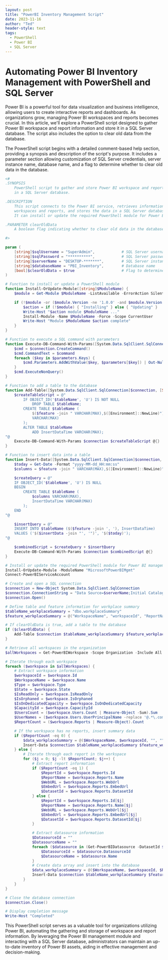 ```yaml
---
layout: post
title: "PowerBI Inventory Management Script"
date: 2023-11-16
author: "Ted"
header-style: text
tags:
  - PowerShell
  - Power BI
  - SQL Server
---
```


# Automating Power BI Inventory Management with PowerShell and SQL Server

Power BI is a powerful tool for data visualization and business intelligence, allowing users to create interactive reports and dashboards. As organizations grow, managing Power BI workspaces and reports becomes crucial. In this article, we'll explore a PowerShell script designed to gather Power BI workspace and report information and store it in a SQL Server database. The script also includes the option to clear old data from the database.

The PowerShell script begins with a detailed comment-based help section, providing a synopsis and description of the script's purpose. It includes a parameter section allowing customization of SQL Server credentials, server instance name, database name, and a flag to determine whether to clear old data in the database.

```powershell
<#
.SYNOPSIS
    PowerShell script to gather and store Power BI workspace and report information 
    in a SQL Server database.

.DESCRIPTION
    This script connects to the Power BI service, retrieves information about 
    workspaces and reports, and stores the data in a SQL Server database. 
    It can install or update the required PowerShell module for Power BI management.

.PARAMETER clearOldData
    A boolean flag indicating whether to clear old data in the database.

#>

param (
    [string]$sqlUsername = "SuperAdmin",            # SQL Server username
    [string]$sqlPassword = "**********",            # SQL Server password
    [string]$serverName = "DESKTOP-*******",        # SQL Server instance name
    [string]$databaseName = "PBI_Inventory",        # Database name
    [bool]$clearOldData = $true                     # Flag to determine whether to clear old data
)

# Function to install or update a PowerShell module
function Install-OrUpdate-Module([string]$ModuleName) {
    $module = Get-Module $ModuleName -ListAvailable -ErrorAction SilentlyContinue

    if (!$module -or ($module.Version -ne '1.0.0' -and $module.Version -le '1.0.410')) {
        $action = if (!$module) { "Installing" } else { "Updating" }
        Write-Host "$action module $ModuleName ..."
        Install-Module -Name $ModuleName -Force -Scope CurrentUser
        Write-Host "Module $ModuleName $action complete"
    }
}

# Function to execute a SQL command with parameters
function Execute-DB-Command-With-Params([System.Data.SqlClient.SqlConnection]$connection, [String]$command, [Hashtable]$parameters) {
    $cmd = $connection.CreateCommand()
    $cmd.CommandText = $command
    foreach ($key in $parameters.Keys) {
        $cmd.Parameters.AddWithValue($key, $parameters[$key]) | Out-Null
    }
    $cmd.ExecuteNonQuery()
}

# Function to add a table to the database
function Add-Table([System.Data.SqlClient.SqlConnection]$connection, [String]$tableName, [String[]]$feature) {
    $createTableScript = @"
        IF OBJECT_ID('$tableName', 'U') IS NOT NULL
            DROP TABLE $tableName;
        CREATE TABLE $tableName (
            $($feature -join " VARCHAR(MAX),$([Environment]::NewLine)")
            VARCHAR(MAX)
        );
        ALTER TABLE $tableName
            ADD InsertDataTime VARCHAR(MAX);
"@
    Execute-DB-Command-With-Params $connection $createTableScript @{}
}

# Function to insert data into a table
function Insert-Data([System.Data.SqlClient.SqlConnection]$connection, [String]$tableName, [String[]]$feature, [String[]]$insertData) {
    $today = Get-Date -Format "yyyy-MM-dd_HH:mm:ss"
    $columns = $feature -join " VARCHAR(MAX),$([Environment]::NewLine)"

    $createQuery = @"
    IF OBJECT_ID('$tableName', 'U') IS NULL
    BEGIN
        CREATE TABLE $tableName (
            $columns VARCHAR(MAX),
            InsertDataTime VARCHAR(MAX)
        );
    END
"@

    $insertQuery = @"
    INSERT INTO $tableName ($($feature -join ', '), InsertDataTime)
    VALUES ('$($insertData -join "', '")', '$($today)');
"@

    $combinedScript = $createQuery + $insertQuery
    Execute-DB-Command-With-Params $connection $combinedScript @{}
}

# Install or update the required PowerShell module for Power BI management
Install-OrUpdate-Module -ModuleName "MicrosoftPowerBIMgmt"
Connect-PowerBIServiceAccount 

# Create and open a SQL connection
$connection = New-Object System.Data.SqlClient.SqlConnection
$connection.ConnectionString = "Data Source=$serverName;Initial Catalog=$databaseName;User Id=$sqlUsername;Password=$sqlPassword;"
$connection.Open()

# Define table and feature information for workplace summary
$tableName_workplaceSummary = "dbo.workplaceSummary"
$feature_workplaceSummary = @("WorkspaceName", "workspaceId", "ReportName", "ReportId", "DatasourceName", "DatasourceId", "Type", "State", "IsReadOnly", "IsOrphaned", "IsOnDedicatedCapacity", "CapacityId", "WebURL", "EmbedUrl", "UsersCount", "UsersNames")

# If clearOldData is true, add a table to the database
if ($clearOldData) {
    Add-Table $connection $tableName_workplaceSummary $feature_workplaceSummary
}

# Retrieve all workspaces in the organization
$allWorkspaces = Get-PowerBIWorkspace -Scope Organization -Include All

# Iterate through each workspace
foreach ($workspace in $allWorkspaces) {
    # Extract workspace information
    $workspaceId = $workspace.Id
    $WorkspaceName = $workspace.Name
    $Type = $workspace.Type
    $State = $workspace.State
    $IsReadOnly = $workspace.IsReadOnly
    $IsOrphaned = $workspace.IsOrphaned
    $IsOnDedicatedCapacity = $workspace.IsOnDedicatedCapacity
    $CapacityId = $workspace.CapacityId
    $UsersCount = ($workspace.Users.Count | Measure-Object -Sum).Sum
    $UserNames = ($workspace.Users.UserPrincipalName -replace '@.*\.com') -join ', '
    $ReportCount = ($workspace.Reports | Measure-Object).Count

    # If the workspace has no reports, insert summary data
    if ($ReportCount -eq 0) {
        $data_workplaceSummary = @($WorkspaceName, $workspaceId, "", "", "", "", $Type, $State, $IsReadOnly, $IsOrphaned, $IsOnDedicatedCapacity, $CapacityId, "", "", $UsersCount, $UserNames)
        Insert-Data $connection $tableName_workplaceSummary $feature_workplaceSummary $data_workplaceSummary
    } else {
        # Iterate through each report in the workspace
        for ($j = 0; $j -lt $ReportCount; $j++) {
            # Extract report information
            if ($ReportCount -eq 1) {
                $ReportId = $workspace.Reports.Id
                $ReportName = $workspace.Reports.Name
                $WebURL = $workspace.Reports.WebUrl
                $EmbedUrl = $workspace.Reports.EmbedUrl
                $DatasetId = $workspace.Reports.DatasetId
            } else {
                $ReportId = $workspace.Reports.Id[$j]
                $ReportName = $workspace.Reports.Name[$j]
                $WebURL = $workspace.Reports.WebUrl[$j]
                $EmbedUrl = $workspace.Reports.EmbedUrl[$j]
                $DatasetId = $workspace.Reports.DatasetId[$j]
            }

            # Extract datasource information
            $DatasourceId = ""
            $DatasourceName = ""
            foreach ($datasource in (Get-PowerBIDatasource -DatasetId $DatasetId -WorkspaceId $workspaceId)) {
                $DatasourceId = $datasource.DatasourceId
                $DatasourceName = $datasource.Name
            }
            # Create data array and insert into the database
            $data_workplaceSummary = @($WorkspaceName, $workspaceId, $ReportName, $ReportId, $DatasourceName, $DatasourceId, $Type, $State, $IsReadOnly, $IsOrphaned, $IsOnDedicatedCapacity, $CapacityId, $WebURL, $EmbedUrl, $UsersCount, $UserNames)
            Insert-Data $connection $tableName_workplaceSummary $feature_workplaceSummary $data_workplaceSummary
        }
    }
}

# Close the database connection
$connection.Close()

# Display completion message
Write-Host "Completed"
```

This PowerShell script serves as a valuable tool for organizations utilizing Power BI, automating the gathering and storage of workspace and report information. By leveraging the Power BI management module and interacting with a SQL Server database, administrators can maintain an up-to-date inventory of Power BI assets, aiding in effective management and decision-making.
